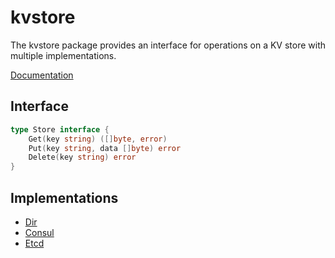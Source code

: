 # kvstore
The kvstore package provides an interface for operations on a KV store with
multiple implementations.

[Documentation](https://godoc.org/github.com/moomerman/go-lib/kvstore)

## Interface

```go
type Store interface {
	Get(key string) ([]byte, error)
	Put(key string, data []byte) error
	Delete(key string) error
}
```

## Implementations

* [Dir](https://godoc.org/github.com/moomerman/go-lib/kvstore/dir)
* [Consul](https://godoc.org/github.com/moomerman/go-lib/kvstore/consul)
* [Etcd](https://godoc.org/github.com/moomerman/go-lib/kvstore/etcd)
